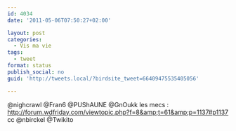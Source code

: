 ```yaml
---
id: 4034
date: '2011-05-06T07:50:27+02:00'

layout: post
categories:
  - Vis ma vie
tags:
  - tweet
format: status
publish_social: no
guid: 'http://tweets.local/?birdsite_tweet=66409475535405056'

---
```


@nighcrawl @Fran6 @PUShAUNE @GnOukk les mecs : http://forum.wdfriday.com/viewtopic.php?f=8&amp;t=61&amp;p=1137#p1137 cc @nbirckel @Twikito